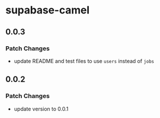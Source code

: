 # supabase-camel

## 0.0.3

### Patch Changes

- update README and test files to use `users` instead of `jobs`

## 0.0.2

### Patch Changes

- update version to 0.0.1
